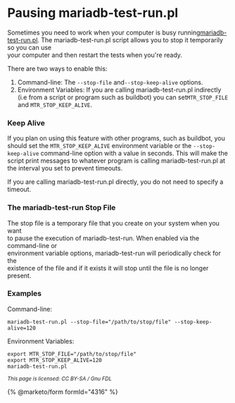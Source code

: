 # Pausing mariadb-test-run.pl

Sometimes you need to work when your computer is busy running[mariadb-test-run.pl](https://mariadb.com/kb/en/mariadb-test-runpl-options). The mariadb-test-run.pl script allows you to stop it temporarily so you can use\
your computer and then restart the tests when you're ready.

There are two ways to enable this:

1. Command-line: The `--stop-file` and`--stop-keep-alive` options.
2. Environment Variables: If you are calling mariadb-test-run.pl indirectly\
   (i.e from a script or program such as buildbot) you can set`MTR_STOP_FILE` and `MTR_STOP_KEEP_ALIVE`.

### Keep Alive

If you plan on using this feature with other programs, such as buildbot, you should set the `MTR_STOP_KEEP_ALIVE` environment variable or the `--stop-keep-alive` command-line option with a value in seconds. This will make the script print messages to whatever program is calling mariadb-test-run.pl at the interval you set to prevent timeouts.

If you are calling mariadb-test-run.pl directly, you do not need to specify a timeout.

### The mariadb-test-run Stop File

The stop file is a temporary file that you create on your system when you want\
to pause the execution of mariadb-test-run. When enabled via the command-line or\
environment variable options, mariadb-test-run will periodically check for the\
existence of the file and if it exists it will stop until the file is no longer\
present.

### Examples

Command-line:

```
mariadb-test-run.pl --stop-file="/path/to/stop/file" --stop-keep-alive=120
```

Environment Variables:

```
export MTR_STOP_FILE="/path/to/stop/file"
export MTR_STOP_KEEP_ALIVE=120
mariadb-test-run.pl
```

<sub>_This page is licensed: CC BY-SA / Gnu FDL_</sub>

{% @marketo/form formId="4316" %}
